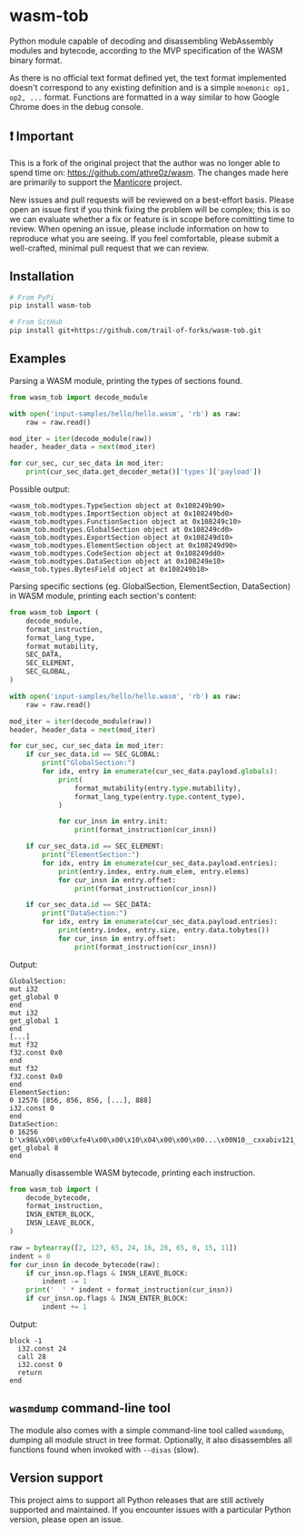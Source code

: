 # wasm-tob

Python module capable of decoding and disassembling WebAssembly modules
and bytecode, according to the MVP specification of the WASM binary
format.

As there is no official text format defined yet, the text format
implemented doesn't correspond to any existing definition and is a
simple `mnemonic op1, op2, ...` format. Functions are formatted in a
way similar to how Google Chrome does in the debug console.

## ❗ Important

This is a fork of the original project that the author was no longer able to
spend time on: https://github.com/athre0z/wasm. The changes made here are
primarily to support the
[Manticore](https://github.com/trailofbits/manticore) project.

New issues and pull requests will be reviewed on a best-effort basis. Please
open an issue first if you think fixing the problem will be complex; this is so
we can evaluate whether a fix or feature is in scope before comitting time to
review. When opening an issue, please include information on how to reproduce
what you are seeing. If you feel comfortable, please submit a well-crafted,
minimal pull request that we can review.

## Installation

```sh
# From PyPi
pip install wasm-tob

# From GitHub
pip install git+https://github.com/trail-of-forks/wasm-tob.git
```

## Examples

Parsing a WASM module, printing the types of sections found.

```python
from wasm_tob import decode_module

with open('input-samples/hello/hello.wasm', 'rb') as raw:
    raw = raw.read()

mod_iter = iter(decode_module(raw))
header, header_data = next(mod_iter)

for cur_sec, cur_sec_data in mod_iter:
    print(cur_sec_data.get_decoder_meta()['types']['payload'])
```

Possible output:

```text
<wasm_tob.modtypes.TypeSection object at 0x108249b90>
<wasm_tob.modtypes.ImportSection object at 0x108249bd0>
<wasm_tob.modtypes.FunctionSection object at 0x108249c10>
<wasm_tob.modtypes.GlobalSection object at 0x108249cd0>
<wasm_tob.modtypes.ExportSection object at 0x108249d10>
<wasm_tob.modtypes.ElementSection object at 0x108249d90>
<wasm_tob.modtypes.CodeSection object at 0x108249dd0>
<wasm_tob.modtypes.DataSection object at 0x108249e10>
<wasm_tob.types.BytesField object at 0x108249b10>
```

Parsing specific sections (eg. GlobalSection, ElementSection, DataSection) in WASM module, printing each section's content:

```python
from wasm_tob import (
    decode_module,
    format_instruction,
    format_lang_type,
    format_mutability,
    SEC_DATA,
    SEC_ELEMENT,
    SEC_GLOBAL,
)

with open('input-samples/hello/hello.wasm', 'rb') as raw:
    raw = raw.read()

mod_iter = iter(decode_module(raw))
header, header_data = next(mod_iter)

for cur_sec, cur_sec_data in mod_iter:
    if cur_sec_data.id == SEC_GLOBAL:
        print("GlobalSection:")
        for idx, entry in enumerate(cur_sec_data.payload.globals):
            print(
                format_mutability(entry.type.mutability),
                format_lang_type(entry.type.content_type),
            )

            for cur_insn in entry.init:
                print(format_instruction(cur_insn))

    if cur_sec_data.id == SEC_ELEMENT:
        print("ElementSection:")
        for idx, entry in enumerate(cur_sec_data.payload.entries):
            print(entry.index, entry.num_elem, entry.elems)
            for cur_insn in entry.offset:
                print(format_instruction(cur_insn))

    if cur_sec_data.id == SEC_DATA:
        print("DataSection:")
        for idx, entry in enumerate(cur_sec_data.payload.entries):
            print(entry.index, entry.size, entry.data.tobytes())
            for cur_insn in entry.offset:
                print(format_instruction(cur_insn))
```

Output:

```text
GlobalSection:
mut i32
get_global 0
end
mut i32
get_global 1
end
[...]
mut f32
f32.const 0x0
end
mut f32
f32.const 0x0
end
ElementSection:
0 12576 [856, 856, 856, [...], 888]
i32.const 0
end
DataSection:
0 16256 b'\x98&\x00\x00\xfe4\x00\x00\x10\x04\x00\x00\x00...\x00N10__cxxabiv121__vmi_class_type_infoE'
get_global 8
end

```

Manually disassemble WASM bytecode, printing each instruction.

```python
from wasm_tob import (
    decode_bytecode,
    format_instruction,
    INSN_ENTER_BLOCK,
    INSN_LEAVE_BLOCK,
)

raw = bytearray([2, 127, 65, 24, 16, 28, 65, 0, 15, 11])
indent = 0
for cur_insn in decode_bytecode(raw):
    if cur_insn.op.flags & INSN_LEAVE_BLOCK:
        indent -= 1
    print('  ' * indent + format_instruction(cur_insn))
    if cur_insn.op.flags & INSN_ENTER_BLOCK:
        indent += 1
```

Output:

```text
block -1
  i32.const 24
  call 28
  i32.const 0
  return
end
```

## `wasmdump` command-line tool

The module also comes with a simple command-line tool called `wasmdump`,
dumping all module struct in tree format. Optionally, it also
disassembles all functions found when invoked with `--disas` (slow).

## Version support

This project aims to support all Python releases that are still actively
supported and maintained. If you encounter issues with a particular Python
version, please open an issue.
